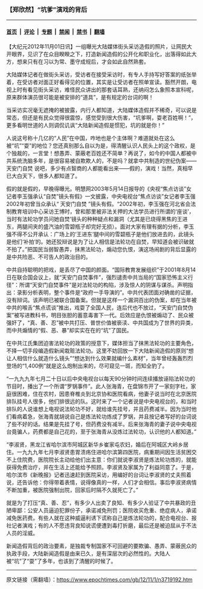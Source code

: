 ### 【郑欣然】“坑爹”演戏的背后

---

#### [首页](../../../..?n3719192) &nbsp;|&nbsp; [评论](../../../../../epoch-comment?n3719192) &nbsp;|&nbsp; [专题](../../../../../epoch-special?n3719192) &nbsp;|&nbsp; [禁闻](../../../../../epoch-news?n3719192) &nbsp;|&nbsp; [禁书](../../../../../books?n3719192) &nbsp;|&nbsp; [翻墙](https://github.com/gfw-breaker/nogfw/blob/master/README.md?n3719192)


<div class="post_content" id="artbody" itemprop="articleBody">
 <!-- article content begin -->
 <p>
  【大纪元2012年11月01日讯】一组曝光大陆媒体街头采访造假的照片，让网民大开眼界，见识了在众目睽睽之下，打造新闻造假的公开化和职业化，出落得如此大方，想来只有在习以为常、墨守成规后，才会如此自然熟套。
 </p>
 <p>
  大陆媒体记者在做街头采访，受访者在接受采访时，有专人手持写好答案的纸张举着，在受访者对面正好看得见的位置，其实是让受访者在照单宣读。豁然开朗，电视上时有看见街头采访，难怪民众讲出的那套话耳熟，还纳闷怎么象照本宣科呢，原来群体演员很可能是被安排的“道具”，是有规定的台词的啊！
 </p>
 <p>
  当采访实况毫无遮掩的被披露，内行人都知道，大陆媒体造假并不稀奇，可以说是常态，但还是有民众觉得很震惊，感觉受到很大伤害，“坑爹啊，耍老百姓啊！”，更多看明世道的人则调侃讥讽“大陆新闻造假是惯犯，坑的就是你！”
 </p>
 <p>
  人说这号称十几亿的“人民”在中国，咋地也是个主体啊？难道就处在这么被“坑”“耍”的地位？您还真别那么自以为是，得清醒认识人民头上的这个政权，是个独裁的，一言堂！想愚弄、蒙蔽老百姓还不简单？再说了，如今的中国人都被中共系统洗脑多年，是很容易被自欺欺人的，不是吗？就拿中共制造的世纪伪案——
  <ok href="https://www.epochtimes.com/gb/tag/%E5%A4%A9%E5%AE%89%E9%97%A8%E8%87%AA%E7%84%9A.html">
   天安门自焚
  </ok>
  说吧，多少有点智商的人都能看出来——假的，演戏！当然，真相早已大白天下，很多人都知道了。
 </p>
 <p>
  假的就是假的，早晚得曝光。明慧网2003年5月14日报导的《央视“焦点访谈”女记者李玉强承认“自焚”镜头有假》一文披露，中央电视台“焦点访谈”女记者李玉强2002年初曾当众承认“
  <ok href="https://www.epochtimes.com/gb/tag/%E5%A4%A9%E5%AE%89%E9%97%A8%E8%87%AA%E7%84%9A.html">
   天安门自焚
  </ok>
  ”镜头有假。“2002年初，李玉强在河北省会法制教育培训中心采访王博时，曾和那里被非法关押的大法学员进行所谓的‘座谈’，当时有法轮功学员问她自焚’镜头的种种疑点和漏洞（尤其是已烧得黑焦的王进东，两腿间夹的盛汽油的雪碧瓶子却完好无损）。面对大家有理有据的分析，李玉强不得不公开承认：广场上的‘王进东’腿中间的雪碧瓶子是他们放进去的，此镜头是他们‘补拍’的。她还狡辩说是为了让人相信是法轮功在自焚，早知道会被识破就不拍了。”把国民当弱智愚弄，抹黑法轮功，煽动您仇恨，演这场闹剧的背后显露的是中共险恶、不可告人的政治目的。
 </p>
 <p>
  中共自持聪明的把戏，是丢尽了中国的颜面。“国际教育发展组织”于2001年8月14日在联合国会议上，就“天安门自焚事件”，强烈谴责中共当局的“国家恐怖主义行径”：所谓“天安门自焚事件”是对法轮功的构陷，涉及惊人的阴谋与谋杀。声明指出：录影分析表明，整个事件是“政府一手导演的”。中共代表团面对确凿的证据，没有辩词。该声明已被联合国备案。但就是这样一个漏洞百出的伪案，却在当年被中共的喉舌“焦点谎谈”推出，戏耍了全国人民，连后代也不放过，“天安门自焚伪案”被写进教科书，明目张胆的蓄意毒害下一代。后效应是仇恨被煽动了、民众被强奸了，“真、善、忍”被中共打压、普世价值被亵渎、中共国成为了世界的异类，而中共煽情的“假、恶、暴”却实实在在的“坑”了国民。
 </p>
 <p>
  在中共江氏集团迫害法轮功的政策的授意下，媒体担当了抹黑法轮功的主要角色，不择一切手段编造假新闻栽赃法轮功。这里不妨回放一下大陆新闻造假的原则“想让人相信什么就造什么镜头”“想达到什么效果就编什么素材”，当年曾经轰轰烈烈登场的“1,400例”就是这么炮制出来的，尽可窥见一斑，而知全豹了。
 </p>
 <p>
  “一九九九年七月二十日以后中央电视台以每天90分钟时间连续播放诬陷法轮功的节目时，播出了一个所谓“罗锅事件”。此人张海青，在盘锦市开了一家刻字社，家庭很困难，住在农村，因患脊椎炎到北京协和医院看病，他妻子说当时在北京医院排队挂号人很多，他们排很远的队。这时来了一个记者说是中央电视台的，和当时排队的人说谁想上电视说法轮功不好，就给谁先挂号，并且药费减半。因为当时他们看病着急，张海青就胡说自己是炼法轮功炼成了罗锅，并且按记者写好的台词说了些不好的话。结果是先挂了号，但药费没有减半。后来张海青的妻子说中央电视台竟骗人，药费都是自己花的，至于张海青从没炼过法轮功，认识他的人都知道。”
 </p>
 <p>
  “李淑贤，黑龙江省哈尔滨市阿城区新华乡崔家屯农妇，婚后在阿城区大岭乡居住。一九九九年七月李淑贤患胃溃疡住进哈尔滨第四医院，病重期间因生活贫困交不上住院费，医院院长主动给他们出主意：你们就说李淑贤是炼法轮功炼的，就能获得免费治疗，并在生活上还能给予照顾。李淑贤及家属为了利益同意了。于是，哈尔滨市《新晚报》记者迅速赶到医院采访，用编好的台词让李淑贤的丈夫照着说，还告诉他：你得带着表情，说得像真的一样，人们才会相信。事后李淑贤病情不断加重，被医院强制出院，回家后时隔不久就死亡了。”
 </p>
 <p>
  就是为了打压“真、善、忍”，有多少人出卖了良知、有多少人验证了中共暴政的丑陋卑鄙：公安人员逼迫犯罪份子，承诺减免刑罚；医院收买危重、绝症病人，承诺减免医药费。有些人就在这种威逼利诱下谎称自己是炼法轮功的，配合电视台、报社记者演戏；有的人不愿违背良知说谎便遭到毒打折磨，最后还是被迫屈从于不法人员的淫威。
 </p>
 <p>
  新闻造假背后的政治要素，是独裁专制国家不可回避的要欺骗、愚弄、蒙蔽民众的执政手段，大陆新闻造假是由来已久，是有深层次的必然性的。大陆人被“坑”了“耍”了多年，也该到了清醒的时候了。
 </p>
 <!-- article content end -->
 <div id="below_article_ad">
 </div>
</div>


---

原文链接（需翻墙）：https://www.epochtimes.com/gb/12/11/1/n3719192.htm